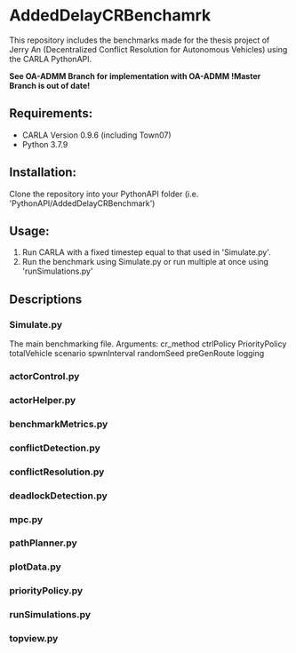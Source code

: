 # AddedDelayCRBenchamrk
This repository includes the benchmarks made for the thesis project of Jerry An (Decentralized Conflict Resolution for Autonomous Vehicles) using the CARLA PythonAPI.

**See OA-ADMM Branch for implementation with OA-ADMM !Master Branch is out of date!**

## Requirements:
* CARLA Version 0.9.6 (including Town07)
* Python 3.7.9

## Installation:
Clone the repository into your PythonAPI folder (i.e. 'PythonAPI/AddedDelayCRBenchmark')

## Usage:
1. Run CARLA with a fixed timestep equal to that used in 'Simulate.py'.
2. Run the benchmark using Simulate.py or run multiple at once using 'runSimulations.py'

## Descriptions

### Simulate.py
The main benchmarking file.
Arguments:
cr_method
ctrlPolicy
PriorityPolicy
totalVehicle
scenario
spwnInterval
randomSeed
preGenRoute
logging
### actorControl.py

### actorHelper.py

### benchmarkMetrics.py

### conflictDetection.py

### conflictResolution.py

### deadlockDetection.py

### mpc.py

### pathPlanner.py

### plotData.py

### priorityPolicy.py

### runSimulations.py

### topview.py
